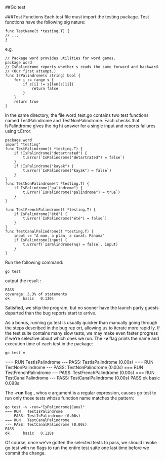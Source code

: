 
##Go test

###Test Functions
Each test file must import the testing package. Test functions have the following sig nature:

    func TestName(t *testing.T) {
    // ...
    }

e.g.

```
// Package word provides utilities for word games.
package word
// IsPalindrome reports whether s reads the same forward and backward.
// (Our first attempt.)
func IsPalindrome(s string) bool {
    for i := range s {
        if s[i] != s[len(s)1i]{
            return false
        }
    }
    return true
}
```
In the same directory, the file word_test.go contains two test functions named TestPalindrome
and TestNonPalindrome. Each checks that IsPalindrome gives the rig ht answer for a
single input and reports failures using t.Error:
```
package word
import "testing"
func TestPalindrome(t *testing.T) {
	if !IsPalindrome("detartrated") {
		t.Error(`IsPalindrome("detartrated") = false`)
	}
	if !IsPalindrome("kayak") {
		t.Error(`IsPalindrome("kayak") = false`)
	}
}
func TestNonPalindrome(t *testing.T) {
	if IsPalindrome("palindrome") {
		t.Error(`IsPalindrome("palindrome") = true`)
	}
}

func TestFrenchPalindrome(t *testing.T) {
    if IsPalindrome("été") {
        t.Error(`IsPalindrome("été") = false`)
    }
}
func TestCanalPalindrome(t *testing.T) {
    input := "A man, a plan, a canal: Panama"
    if IsPalindrome(input) {
        t.Errorf(`IsPalindrome(%q) = false`, input)
    }
}
```

Run the following command:

    go test

output the result :

    PASS
    coverage: 3.3% of statements
    ok  	basic	0.130s

Satisfied, we ship the program, but no sooner have the launch party guests departed than the
bug reports start to arrive.

As a bonus, running go test is usually quicker than manually going through the steps
described in the bug rep ort, allowing us to iterate more rapid ly. If the test suite contains many
slow tests, we may make even faster progress if we’re selective about which ones we run.
The **-v** flag prints the name and execution time of each test in the package:

    go test v
=== RUN   TestIsPalindrome
--- PASS: TestIsPalindrome (0.00s)
=== RUN   TestNonPalindrome
--- PASS: TestNonPalindrome (0.00s)
=== RUN   TestFrenchPalindrome
--- PASS: TestFrenchPalindrome (0.00s)
=== RUN   TestCanalPalindrome
--- PASS: TestCanalPalindrome (0.00s)
PASS
ok      basic   0.093s




The **-run** flag , whos e argument is a regular expression, causes go test to run only those
tests whose function name matches the pattern:

    go test -v -run="IsPalindrome|Canal"
    === RUN   TestIsPalindrome
    --- PASS: TestIsPalindrome (0.00s)
    === RUN   TestCanalPalindrome
    --- PASS: TestCanalPalindrome (0.00s)
    PASS
    ok      basic   0.128s

Of course, once we’ve gotten the selected tests to pass, we should invoke go test with no flags
to run the entire test suite one last time before we commit the change.